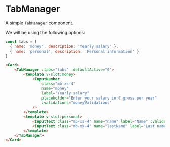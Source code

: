 <script setup>
import Card from '../../../lib/components/info/Card.vue'
import TabManager from '../../../lib/components/interactive/TabManager.vue'
import InputText from '../../../lib/components/form/InputText.vue'
import InputNumber from '../../../lib/components/form/InputNumber.vue'

const tabs = [
  { name: 'money', description: 'Yearly salary' },
  { name: 'personal', description: 'Personal information' }
]

const moneyValidations = ['not-empty', { name: 'min-value', params: [25000] }]
</script>

<style>
.vp-doc .tab-manager__item {
    margin-top: 0;
}
</style>

# TabManager

A simple `TabManager` component.

We will be using the following options:

```js
const tabs = [
  { name: 'money', description: 'Yearly salary' },
  { name: 'personal', description: 'Personal information' }
]
```

<div class="mb-xs-8" />

<Card>
    <TabManager :tabs="tabs" :defaultActive="0">
        <template v-slot:money>
            <InputNumber
                class="mb-xs-4"
                name="money"
                label="Yearly salary"
                placeholder="Enter your salary in € gross per year"
                :validations="moneyValidations"
            />
        </template>
        <template v-slot:personal>
            <InputText class="mb-xs-4" name="name" label="Name" :validations="['not-empty']" />
            <InputText class="mb-xs-4" name="lastName" label="Last name" :validations="['not-empty']" />
        </template>
    </TabManager>
</Card>

```html
<Card>
    <TabManager :tabs="tabs" :defaultActive="0">
        <template v-slot:money>
            <InputNumber
                class="mb-xs-4"
                name="money"
                label="Yearly salary"
                placeholder="Enter your salary in € gross per year"
                :validations="moneyValidations"
            />
        </template>
        <template v-slot:personal>
            <InputText class="mb-xs-4" name="name" label="Name" :validations="['not-empty']" />
            <InputText class="mb-xs-4" name="lastName" label="Last name" :validations="['not-empty']" />
        </template>
    </TabManager>
</Card>
```
